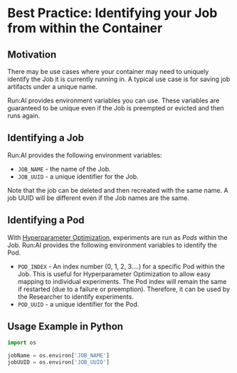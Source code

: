 # Best Practice: Identifying your Job from within the Container

## Motivation

There may be use cases where your container may need to uniquely identify the Job it is currently running in. A typical use case is for saving job artifacts under a unique name. 

Run:AI provides environment variables you can use. These variables are guaranteed to be unique even if the Job is preempted or evicted and then runs again. 

## Identifying a Job

Run:AI provides the following environment variables:

* ``JOB_NAME`` - the name of the Job.
* ``JOB_UUID`` - a unique identifier for the Job. 

Note that the job can be deleted and then recreated with the same name. A job UUID will be different even if the Job names are the same.


## Identifying a Pod 

With [Hyperparameter Optimization](../Walkthroughs/walkthrough-hpo.md), experiments are run as _Pods_ within the Job. Run:AI provides the following environment variables to identify the Pod.

* ``POD_INDEX`` -  An index number (0, 1, 2, 3....) for a specific Pod within the Job. This is useful for Hyperparameter Optimization to allow easy mapping to individual experiments. The Pod index will remain the same if restarted (due to a failure or preemption). Therefore, it can be used by the Researcher to identify experiments. 
* ``POD_UUID`` - a unique identifier for the Pod.


## Usage Example in Python

``` python
import os

jobName = os.environ['JOB_NAME']
jobUUID = os.environ['JOB_UUID']
```
